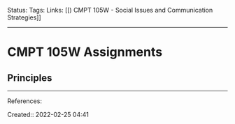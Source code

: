 Status: 
Tags: 
Links: [[) CMPT 105W - Social Issues and Communication Strategies]]
___

# CMPT 105W Assignments
## Principles

___
References:

Created:: 2022-02-25 04:41
